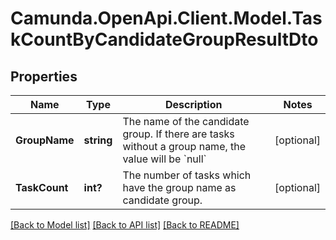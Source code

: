 # Camunda.OpenApi.Client.Model.TaskCountByCandidateGroupResultDto

## Properties

Name | Type | Description | Notes
------------ | ------------- | ------------- | -------------
**GroupName** | **string** | The name of the candidate group. If there are tasks without a group name, the value will be &#x60;null&#x60; | [optional] 
**TaskCount** | **int?** | The number of tasks which have the group name as candidate group. | [optional] 

[[Back to Model list]](../README.md#documentation-for-models) [[Back to API list]](../README.md#documentation-for-api-endpoints) [[Back to README]](../README.md)

